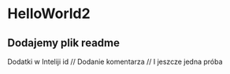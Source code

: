 # HelloWorld2
## Dodajemy plik readme
Dodatki w Inteliji id
// Dodanie komentarza
// I jeszcze jedna próba


